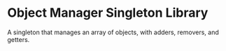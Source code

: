 <!-- @format -->

# Object Manager Singleton Library

A singleton that manages an array of objects, with adders, removers, and getters.
